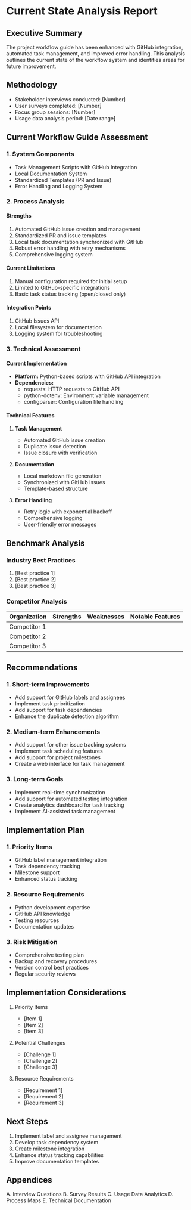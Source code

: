 # Current State Analysis Report

## Executive Summary
The project workflow guide has been enhanced with GitHub integration, automated task management, and improved error handling. This analysis outlines the current state of the workflow system and identifies areas for future improvement.

## Methodology
- Stakeholder interviews conducted: [Number]
- User surveys completed: [Number]
- Focus group sessions: [Number]
- Usage data analysis period: [Date range]

## Current Workflow Guide Assessment

### 1. System Components
- Task Management Scripts with GitHub Integration
- Local Documentation System
- Standardized Templates (PR and Issue)
- Error Handling and Logging System

### 2. Process Analysis

#### Strengths
1. Automated GitHub issue creation and management
2. Standardized PR and issue templates
3. Local task documentation synchronized with GitHub
4. Robust error handling with retry mechanisms
5. Comprehensive logging system

#### Current Limitations
1. Manual configuration required for initial setup
2. Limited to GitHub-specific integrations
3. Basic task status tracking (open/closed only)

#### Integration Points
1. GitHub Issues API
2. Local filesystem for documentation
3. Logging system for troubleshooting

### 3. Technical Assessment

#### Current Implementation
- **Platform:** Python-based scripts with GitHub API integration
- **Dependencies:**
  - requests: HTTP requests to GitHub API
  - python-dotenv: Environment variable management
  - configparser: Configuration file handling

#### Technical Features
1. **Task Management**
   - Automated GitHub issue creation
   - Duplicate issue detection
   - Issue closure with verification
   
2. **Documentation**
   - Local markdown file generation
   - Synchronized with GitHub issues
   - Template-based structure

3. **Error Handling**
   - Retry logic with exponential backoff
   - Comprehensive logging
   - User-friendly error messages

## Benchmark Analysis

### Industry Best Practices
1. [Best practice 1]
2. [Best practice 2]
3. [Best practice 3]

### Competitor Analysis
| Organization | Strengths | Weaknesses | Notable Features |
|--------------|-----------|------------|------------------|
| Competitor 1 | | | |
| Competitor 2 | | | |
| Competitor 3 | | | |

## Recommendations

### 1. Short-term Improvements
- Add support for GitHub labels and assignees
- Implement task prioritization
- Add support for task dependencies
- Enhance the duplicate detection algorithm

### 2. Medium-term Enhancements
- Add support for other issue tracking systems
- Implement task scheduling features
- Add support for project milestones
- Create a web interface for task management

### 3. Long-term Goals
- Implement real-time synchronization
- Add support for automated testing integration
- Create analytics dashboard for task tracking
- Implement AI-assisted task management

## Implementation Plan

### 1. Priority Items
- GitHub label management integration
- Task dependency tracking
- Milestone support
- Enhanced status tracking

### 2. Resource Requirements
- Python development expertise
- GitHub API knowledge
- Testing resources
- Documentation updates

### 3. Risk Mitigation
- Comprehensive testing plan
- Backup and recovery procedures
- Version control best practices
- Regular security reviews

## Implementation Considerations
1. Priority Items
   - [Item 1]
   - [Item 2]
   - [Item 3]

2. Potential Challenges
   - [Challenge 1]
   - [Challenge 2]
   - [Challenge 3]

3. Resource Requirements
   - [Requirement 1]
   - [Requirement 2]
   - [Requirement 3]

## Next Steps
1. Implement label and assignee management
2. Develop task dependency system
3. Create milestone integration
4. Enhance status tracking capabilities
5. Improve documentation templates

## Appendices
A. Interview Questions
B. Survey Results
C. Usage Data Analytics
D. Process Maps
E. Technical Documentation